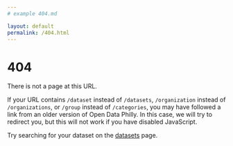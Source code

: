 ```yaml
---
# example 404.md

layout: default
permalink: /404.html
---
```


# 404

There is not a page at this URL.

If your URL contains `/dataset` instead of `/datasets`, `/organization` instead of `/organizations`, or `/group` instead of `/categories`, you may have followed a link from an older version of Open Data Philly. In this case, we will try to redirect you, but this will not work if you have disabled JavaScript.

Try searching for your dataset on the [datasets](/datasets) page.

<script>
    if (window.location.pathname.startsWith("/dataset/")) {
        window.location.href = "/datasets" + window.location.pathname.slice(8);
    } else if (window.location.pathname.startsWith("/organization/")) {
        window.location.href = "/organizations" + window.location.pathname.slice(13);
    } else if (window.location.pathname.startsWith("/group/")) {
        if (window.location.pathname.endsWith("-group")) {
            window.location.href = "/categories" + window.location.pathname.slice(6, -6)
        } else {
            window.location.href = "/categories" + window.location.pathname.slice(6);
        }
    }
</script>